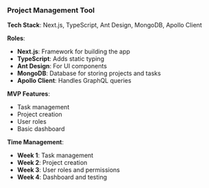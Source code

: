 
###  **Project Management Tool**

**Tech Stack**: Next.js, TypeScript, Ant Design, MongoDB, Apollo Client

**Roles**:

-   **Next.js**: Framework for building the app
-   **TypeScript**: Adds static typing
-   **Ant Design**: For UI components
-   **MongoDB**: Database for storing projects and tasks
-   **Apollo Client**: Handles GraphQL queries

**MVP Features**:

-   Task management
-   Project creation
-   User roles
-   Basic dashboard

**Time Management**:

-   **Week 1**: Task management
-   **Week 2**: Project creation
-   **Week 3**: User roles and permissions
-   **Week 4**: Dashboard and testing
